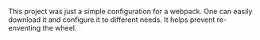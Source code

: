 This project was just a simple configuration for a webpack. One can easily download it and configure it to different needs. It helps prevent re-enventing the wheel.
